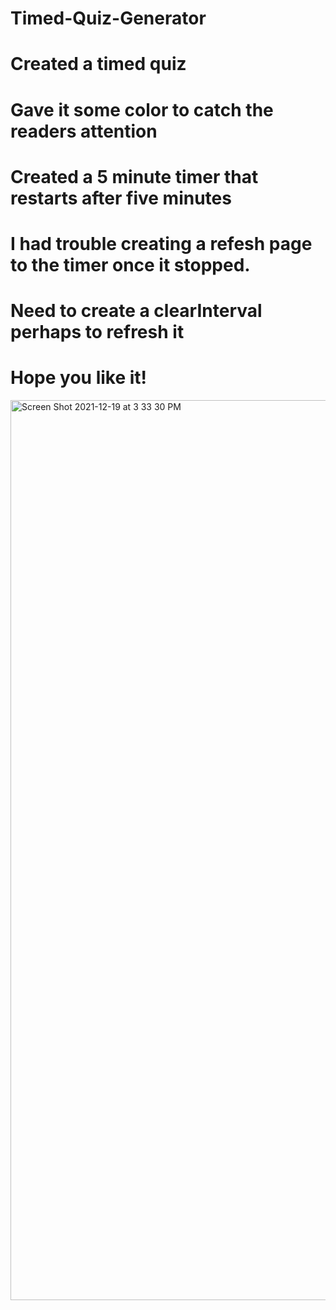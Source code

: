 # Timed-Quiz-Generator
# Created a timed quiz
# Gave it some color to catch the readers attention
# Created a 5 minute timer that restarts after five minutes
# I had trouble creating a refesh page to the timer once it stopped. 
# Need to create a clearInterval perhaps to refresh it
# Hope you like it!
<img width="1440" alt="Screen Shot 2021-12-19 at 3 33 30 PM" src="https://user-images.githubusercontent.com/94243898/146691572-8d6305a7-1e6a-473c-a3c2-829e42059a84.png">